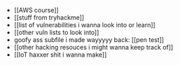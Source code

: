 - [[AWS course]] 
- [[stuff from tryhackme]] 
- [[list of vulnerabilities i wanna look into or learn]] 
- [[other vuln lists to look into]] 
- goofy ass subfile i made wayyyyy back: [[pen test]] 
- [[other hacking resouces i might wanna keep track of]] 
- [[IoT haxxer shit i wanna make]] 